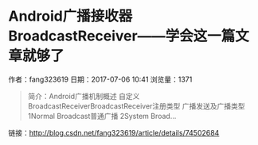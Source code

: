 # Android广播接收器BroadcastReceiver——学会这一篇文章就够了
作者：fang323619
日期：2017-07-06 10:41
浏览量：1371
> 简介：Android广播机制概述
自定义BroadcastReceiverBroadcastReceiver注册类型
广播发送及广播类型1Normal Broadcast普通广播
2System Broad...

 链接：http://blog.csdn.net/fang323619/article/details/74502684
